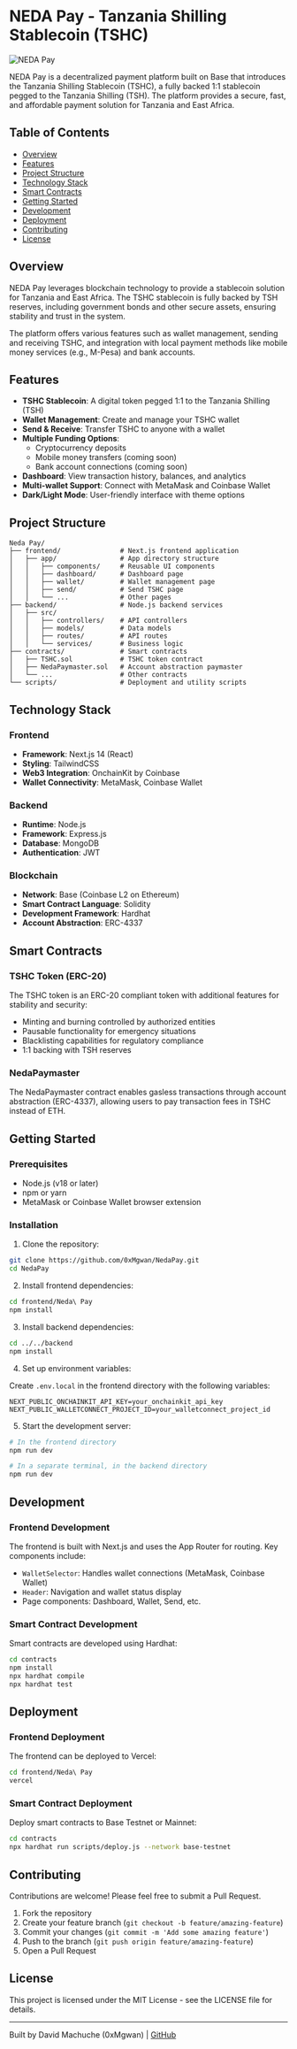 # NEDA Pay - Tanzania Shilling Stablecoin (TSHC)

![NEDA Pay](https://i.imgur.com/placeholder-image.png)

NEDA Pay is a decentralized payment platform built on Base that introduces the Tanzania Shilling Stablecoin (TSHC), a fully backed 1:1 stablecoin pegged to the Tanzania Shilling (TSH). The platform provides a secure, fast, and affordable payment solution for Tanzania and East Africa.

## Table of Contents

- [Overview](#overview)
- [Features](#features)
- [Project Structure](#project-structure)
- [Technology Stack](#technology-stack)
- [Smart Contracts](#smart-contracts)
- [Getting Started](#getting-started)
- [Development](#development)
- [Deployment](#deployment)
- [Contributing](#contributing)
- [License](#license)

## Overview

NEDA Pay leverages blockchain technology to provide a stablecoin solution for Tanzania and East Africa. The TSHC stablecoin is fully backed by TSH reserves, including government bonds and other secure assets, ensuring stability and trust in the system.

The platform offers various features such as wallet management, sending and receiving TSHC, and integration with local payment methods like mobile money services (e.g., M-Pesa) and bank accounts.

## Features

- **TSHC Stablecoin**: A digital token pegged 1:1 to the Tanzania Shilling (TSH)
- **Wallet Management**: Create and manage your TSHC wallet
- **Send & Receive**: Transfer TSHC to anyone with a wallet
- **Multiple Funding Options**:
  - Cryptocurrency deposits
  - Mobile money transfers (coming soon)
  - Bank account connections (coming soon)
- **Dashboard**: View transaction history, balances, and analytics
- **Multi-wallet Support**: Connect with MetaMask and Coinbase Wallet
- **Dark/Light Mode**: User-friendly interface with theme options

## Project Structure

```
Neda Pay/
├── frontend/               # Next.js frontend application
│   ├── app/                # App directory structure
│   │   ├── components/     # Reusable UI components
│   │   ├── dashboard/      # Dashboard page
│   │   ├── wallet/         # Wallet management page
│   │   ├── send/           # Send TSHC page
│   │   └── ...             # Other pages
├── backend/                # Node.js backend services
│   ├── src/
│   │   ├── controllers/    # API controllers
│   │   ├── models/         # Data models
│   │   ├── routes/         # API routes
│   │   └── services/       # Business logic
├── contracts/              # Smart contracts
│   ├── TSHC.sol            # TSHC token contract
│   ├── NedaPaymaster.sol   # Account abstraction paymaster
│   └── ...                 # Other contracts
└── scripts/                # Deployment and utility scripts
```

## Technology Stack

### Frontend
- **Framework**: Next.js 14 (React)
- **Styling**: TailwindCSS
- **Web3 Integration**: OnchainKit by Coinbase
- **Wallet Connectivity**: MetaMask, Coinbase Wallet

### Backend
- **Runtime**: Node.js
- **Framework**: Express.js
- **Database**: MongoDB
- **Authentication**: JWT

### Blockchain
- **Network**: Base (Coinbase L2 on Ethereum)
- **Smart Contract Language**: Solidity
- **Development Framework**: Hardhat
- **Account Abstraction**: ERC-4337

## Smart Contracts

### TSHC Token (ERC-20)

The TSHC token is an ERC-20 compliant token with additional features for stability and security:

- Minting and burning controlled by authorized entities
- Pausable functionality for emergency situations
- Blacklisting capabilities for regulatory compliance
- 1:1 backing with TSH reserves

### NedaPaymaster

The NedaPaymaster contract enables gasless transactions through account abstraction (ERC-4337), allowing users to pay transaction fees in TSHC instead of ETH.

## Getting Started

### Prerequisites

- Node.js (v18 or later)
- npm or yarn
- MetaMask or Coinbase Wallet browser extension

### Installation

1. Clone the repository:

```bash
git clone https://github.com/0xMgwan/NedaPay.git
cd NedaPay
```

2. Install frontend dependencies:

```bash
cd frontend/Neda\ Pay
npm install
```

3. Install backend dependencies:

```bash
cd ../../backend
npm install
```

4. Set up environment variables:

Create `.env.local` in the frontend directory with the following variables:

```
NEXT_PUBLIC_ONCHAINKIT_API_KEY=your_onchainkit_api_key
NEXT_PUBLIC_WALLETCONNECT_PROJECT_ID=your_walletconnect_project_id
```

5. Start the development server:

```bash
# In the frontend directory
npm run dev

# In a separate terminal, in the backend directory
npm run dev
```

## Development

### Frontend Development

The frontend is built with Next.js and uses the App Router for routing. Key components include:

- `WalletSelector`: Handles wallet connections (MetaMask, Coinbase Wallet)
- `Header`: Navigation and wallet status display
- Page components: Dashboard, Wallet, Send, etc.

### Smart Contract Development

Smart contracts are developed using Hardhat:

```bash
cd contracts
npm install
npx hardhat compile
npx hardhat test
```

## Deployment

### Frontend Deployment

The frontend can be deployed to Vercel:

```bash
cd frontend/Neda\ Pay
vercel
```

### Smart Contract Deployment

Deploy smart contracts to Base Testnet or Mainnet:

```bash
cd contracts
npx hardhat run scripts/deploy.js --network base-testnet
```

## Contributing

Contributions are welcome! Please feel free to submit a Pull Request.

1. Fork the repository
2. Create your feature branch (`git checkout -b feature/amazing-feature`)
3. Commit your changes (`git commit -m 'Add some amazing feature'`)
4. Push to the branch (`git push origin feature/amazing-feature`)
5. Open a Pull Request

## License

This project is licensed under the MIT License - see the LICENSE file for details.

---

Built by David Machuche (0xMgwan) | [GitHub](https://github.com/0xMgwan)

